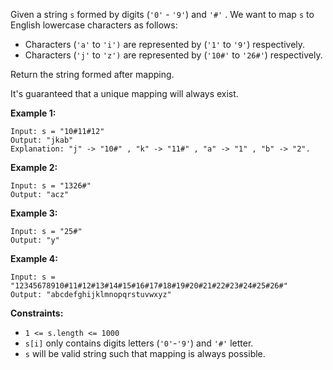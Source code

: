 Given a string `s` formed by digits (`'0'` \- `'9'`) and `'#'` . We want to
map `s` to English lowercase characters as follows:

  * Characters (`'a'` to `'i')` are represented by (`'1'` to `'9'`) respectively.
  * Characters (`'j'` to `'z')` are represented by (`'10#'` to `'26#'`) respectively. 

Return the string formed after mapping.

It's guaranteed that a unique mapping will always exist.



**Example 1:**

    
    
    Input: s = "10#11#12"
    Output: "jkab"
    Explanation: "j" -> "10#" , "k" -> "11#" , "a" -> "1" , "b" -> "2".
    

**Example 2:**

    
    
    Input: s = "1326#"
    Output: "acz"
    

**Example 3:**

    
    
    Input: s = "25#"
    Output: "y"
    

**Example 4:**

    
    
    Input: s = "12345678910#11#12#13#14#15#16#17#18#19#20#21#22#23#24#25#26#"
    Output: "abcdefghijklmnopqrstuvwxyz"
    



**Constraints:**

  * `1 <= s.length <= 1000`
  * `s[i]` only contains digits letters (`'0'`-`'9'`) and `'#'` letter.
  * `s` will be valid string such that mapping is always possible.


